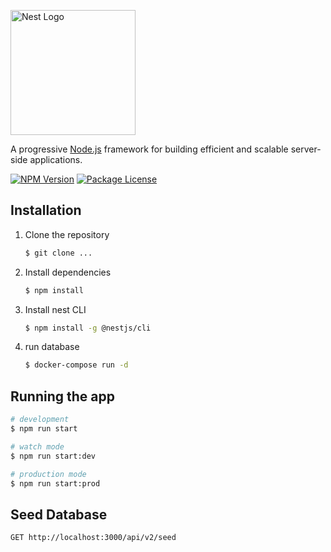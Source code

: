 <p>
  <a href="http://nestjs.com/" target="blank"><img src="https://nestjs.com/img/logo-small.svg" width="200" alt="Nest Logo" /></a>
</p>

[circleci-image]: https://img.shields.io/circleci/build/github/nestjs/nest/master?token=abc123def456
[circleci-url]: https://circleci.com/gh/nestjs/nest

<p>A progressive <a href="http://nodejs.org" target="_blank">Node.js</a> framework for building efficient and scalable server-side applications.</p><p>
<a href="https://www.npmjs.com/~nestjscore" target="_blank"><img src="https://img.shields.io/npm/v/@nestjs/core.svg" alt="NPM Version" /></a>
<a href="https://www.npmjs.com/~nestjscore" target="_blank"><img src="https://img.shields.io/npm/l/@nestjs/core.svg" alt="Package License" /></a>

## Installation

1. Clone the repository
    ```bash
    $ git clone ...
    ```

2. Install dependencies
    ```bash
    $ npm install
    ```

3. Install nest CLI
    ```bash
    $ npm install -g @nestjs/cli
    ```
   
4. run database
    ```bash
    $ docker-compose run -d
    ```

## Running the app

```bash
# development
$ npm run start

# watch mode
$ npm run start:dev

# production mode
$ npm run start:prod
```

## Seed Database
````
GET http://localhost:3000/api/v2/seed
````